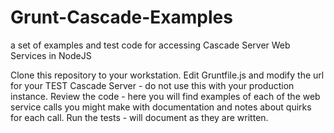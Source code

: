 Grunt-Cascade-Examples
======================

a set of examples and test code for accessing Cascade Server Web Services in NodeJS

Clone this repository to your workstation.
Edit Gruntfile.js and modify the url for your TEST Cascade Server - do not use this with your production instance.
Review the code - here you will find examples of each of the web service calls you might make with documentation and notes about quirks for each call.
Run the tests - will document as they are written.
